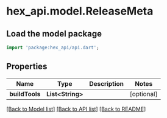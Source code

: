 # hex_api.model.ReleaseMeta

## Load the model package
```dart
import 'package:hex_api/api.dart';
```

## Properties
Name | Type | Description | Notes
------------ | ------------- | ------------- | -------------
**buildTools** | **List&lt;String&gt;** |  | [optional] 

[[Back to Model list]](../README.md#documentation-for-models) [[Back to API list]](../README.md#documentation-for-api-endpoints) [[Back to README]](../README.md)


